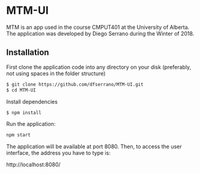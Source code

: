 # MTM-UI

MTM is an app used in the course CMPUT401 at the University of Alberta.  The application was developed by Diego Serrano during the Winter of 2018.

## Installation 

First clone the application code into any directory on your disk (preferably, not using spaces in the folder structure)
```sh
$ git clone https://github.com/dfserrano/MTM-UI.git
$ cd MTM-UI
```

Install dependencies
```sh
$ npm install
```

Run the application:
```sh
npm start
```

The application will be available at port 8080.  Then, to access the user interface, the address you have to type is:

http://localhost:8080/
